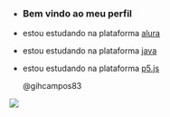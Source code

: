 - ### Bem vindo ao meu perfil
  
- estou estudando na plataforma  [alura](https://www.alura.com.br/)
  
- estou estudando na plataforma [java](https://www.java.com/pt-BR/)
  
- estou estudando na plataforma [p5.js](https://p5js.org/)

  @gihcampos83
 
![](https://media.tenor.com/aKFaZBrZFYcAAAAM/excited-spin.gif) 
  
